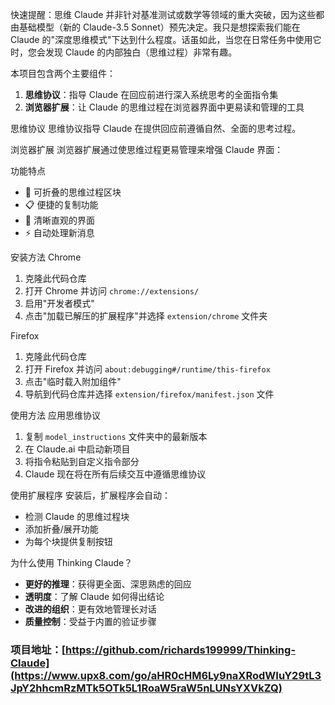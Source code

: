 快速提醒：思维 Claude 并非针对基准测试或数学等领域的重大突破，因为这些都由基础模型（新的 Claude-3.5 Sonnet）预先决定。我只是想探索我们能在 Claude 的"深度思维模式"下达到什么程度。话虽如此，当您在日常任务中使用它时，您会发现 Claude 的内部独白（思维过程）非常有趣。

本项目包含两个主要组件：

1. **思维协议**：指导 Claude 在回应前进行深入系统思考的全面指令集
2. **浏览器扩展**：让 Claude 的思维过程在浏览器界面中更易读和管理的工具

思维协议 思维协议指导 Claude 在提供回应前遵循自然、全面的思考过程。

浏览器扩展 浏览器扩展通过使思维过程更易管理来增强 Claude 界面：

功能特点

- 🔄 可折叠的思维过程区块
- 📋 便捷的复制功能
- 🎯 清晰直观的界面
- ⚡ 自动处理新消息

安装方法 Chrome

1. 克隆此代码仓库
2. 打开 Chrome 并访问 `chrome://extensions/`
3. 启用"开发者模式"
4. 点击"加载已解压的扩展程序"并选择 `extension/chrome` 文件夹

Firefox

1. 克隆此代码仓库
2. 打开 Firefox 并访问 `about:debugging#/runtime/this-firefox`
3. 点击"临时载入附加组件"
4. 导航到代码仓库并选择 `extension/firefox/manifest.json` 文件

使用方法 应用思维协议

1. 复制 `model_instructions` 文件夹中的最新版本
2. 在 Claude.ai 中启动新项目
3. 将指令粘贴到自定义指令部分
4. Claude 现在将在所有后续交互中遵循思维协议

使用扩展程序 安装后，扩展程序会自动：

- 检测 Claude 的思维过程块
- 添加折叠/展开功能
- 为每个块提供复制按钮

为什么使用 Thinking Claude？

- **更好的推理**：获得更全面、深思熟虑的回应
- **透明度**：了解 Claude 如何得出结论
- **改进的组织**：更有效地管理长对话
- **质量控制**：受益于内置的验证步骤

### 项目地址：[https://github.com/richards199999/Thinking-Claude](https://www.upx8.com/go/aHR0cHM6Ly9naXRodWIuY29tL3JpY2hhcmRzMTk5OTk5L1RoaW5raW5nLUNsYXVkZQ)